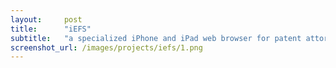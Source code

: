 ```yaml
---
layout:     post
title:      "iEFS"
subtitle:   "a specialized iPhone and iPad web browser for patent attorneys"
screenshot_url: /images/projects/iefs/1.png
---
```

